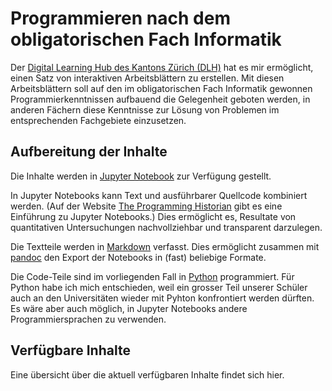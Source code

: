 # Programmieren nach dem obligatorischen Fach Informatik

Der [Digital Learning Hub des Kantons Zürich (DLH)](https://dlh.zh.ch/)
hat es mir ermöglicht, einen Satz von interaktiven Arbeitsblättern zu
erstellen. Mit diesen Arbeitsblättern soll auf den im obligatorischen
Fach Informatik gewonnen Programmierkenntnissen aufbauend die
Gelegenheit geboten werden, in anderen Fächern diese Kenntnisse zur
Lösung von Problemen im entsprechenden Fachgebiete einzusetzen.

## Aufbereitung der Inhalte

Die Inhalte werden in 
[Jupyter Notebook](https://jupyter.org/)
zur Verfügung gestellt.

In Jupyter Notebooks kann
Text und ausführbarer Quellcode
kombiniert werden. (Auf der Website 
[The Programming Historian](https://programminghistorian.org/en/lessons/jupyter-notebooks)
gibt es eine Einführung zu Jupyter Notebooks.)
Dies ermöglicht es, Resultate
von quantitativen Untersuchungen nachvollziehbar und transparent
darzulegen.

Die Textteile werden in
[Markdown](https://docs.github.com/de/get-started/writing-on-github/getting-started-with-writing-and-formatting-on-github/basic-writing-and-formatting-syntax)
verfasst. Dies ermöglicht zusammen mit 
[pandoc](https://pandoc.org/)
den Export der Notebooks in (fast) beliebige
Formate.

Die Code-Teile sind im vorliegenden Fall in
[Python](https://www.python.org/)
programmiert. Für Python habe ich mich entschieden, weil ein grosser
Teil unserer Schüler auch an den Universitäten wieder mit Pyhton
konfrontiert werden dürften. Es wäre aber auch möglich, in Jupyter
Notebooks andere Programmiersprachen zu verwenden.

## Verfügbare Inhalte

Eine übersicht über die aktuell verfügbaren Inhalte findet sich hier.
